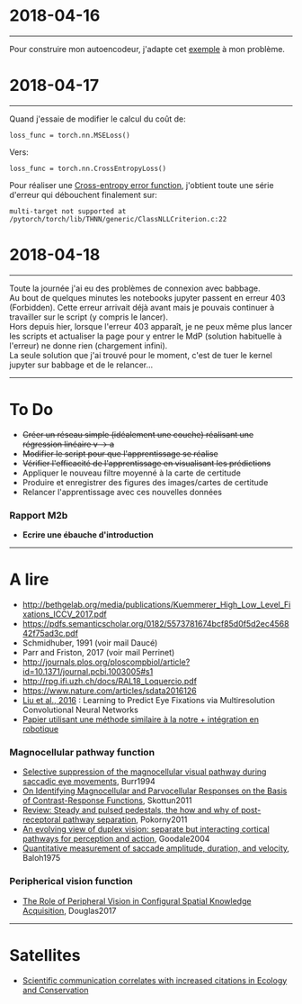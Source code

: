# 2018-04-16
---
Pour construire mon autoencodeur, j'adapte cet [exemple](https://github.com/MorvanZhou/PyTorch-Tutorial/blob/master/tutorial-contents/404_autoencoder.py) à mon problème.

# 2018-04-17
---
Quand j'essaie de modifier le calcul du coût de:

    loss_func = torch.nn.MSELoss()
    
Vers: 

    loss_func = torch.nn.CrossEntropyLoss()
 
Pour réaliser une [Cross-entropy error function](https://en.wikipedia.org/wiki/Cross_entropy#Cross-entropy_error_function_and_logistic_regression), j'obtient toute une série d'erreur qui débouchent finalement sur:

    multi-target not supported at /pytorch/torch/lib/THNN/generic/ClassNLLCriterion.c:22
 
# 2018-04-18
---
Toute la journée j'ai eu des problèmes de connexion avec babbage.  
Au bout de quelques minutes les notebooks jupyter passent en erreur 403 (Forbidden). Cette erreur arrivait déjà avant mais je pouvais continuer à travailler sur le script (y compris le lancer).   
Hors depuis hier, lorsque l'erreur 403 apparaît, je ne peux même plus lancer les scripts et actualiser la page pour y entrer le MdP (solution habituelle à l'erreur) ne donne rien (chargement infini).  
La seule solution que j'ai trouvé pour le moment, c'est de tuer le kernel jupyter sur babbage et de le relancer...

---
# To Do
+ ~~Créer un réseau simple (idéalement une couche) réalisant une régression linéaire v -> a~~
+ ~~Modifier le script pour que l'apprentissage se réalise~~
+ ~~Vérifier l'efficacité de l'apprentissage en visualisant les prédictions~~
+ Appliquer le nouveau filtre moyenné à la carte de certitude
+ Produire et enregistrer des figures des images/cartes de certitude
+ Relancer l'apprentissage avec ces nouvelles données
### Rapport M2b
+ **Ecrire une ébauche d'introduction**

---
# A lire
+ http://bethgelab.org/media/publications/Kuemmerer_High_Low_Level_Fixations_ICCV_2017.pdf
+ https://pdfs.semanticscholar.org/0182/5573781674bcf85d0f5d2ec456842f75ad3c.pdf
+ Schmidhuber, 1991 (voir mail Daucé)
+ Parr and Friston, 2017 (voir mail Perrinet)
+ http://journals.plos.org/ploscompbiol/article?id=10.1371/journal.pcbi.1003005#s1
+ http://rpg.ifi.uzh.ch/docs/RAL18_Loquercio.pdf
+ https://www.nature.com/articles/sdata2016126
+ [Liu et al., 2016](http://ieeexplore.ieee.org/document/7762165/?reload=true) : Learning to Predict Eye Fixations via Multiresolution Convolutional Neural Networks
+ [Papier utilisant une méthode similaire à la notre + intégration en robotique](https://www.researchgate.net/publication/220934961_Fast_Object_Detection_with_Foveated_Imaging_and_Virtual_Saccades_on_Resource_Limited_Robots)
### Magnocellular pathway function  
+ [Selective suppression of the magnocellular visual pathway during saccadic eye movements](http://www.nature.com.lama.univ-amu.fr/articles/371511a0), Burr1994
+ [On Identifying Magnocellular and Parvocellular Responses on the Basis of Contrast-Response Functions](https://www.ncbi.nlm.nih.gov/pmc/articles/PMC3004196/), Skottun2011
+ [Review: Steady and pulsed pedestals, the how and why of post-receptoral pathway separation](http://jov.arvojournals.org/article.aspx?articleid=2191890), Pokorny2011
+ [An evolving view of duplex vision: separate but interacting cortical pathways for perception and action](http://www.sciencedirect.com/science/article/pii/S0959438804000340?via%3Dihub), Goodale2004
+ [Quantitative measurement of saccade amplitude, duration, and velocity](http://n.neurology.org/content/25/11/1065), Baloh1975
### Peripherical vision function
+ [The Role of Peripheral Vision in Configural Spatial Knowledge Acquisition](https://etd.ohiolink.edu/pg_10?0::NO:10:P10_ACCESSION_NUM:wright1496188017928082), Douglas2017

---
# Satellites
+ [Scientific communication correlates with increased citations in Ecology and Conservation](https://peerj.com/articles/4564/)